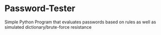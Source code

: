 # Password-Tester

 Simple Python Program that evaluates passwords based on rules as well as simulated dictionary/brute-force resistance 
